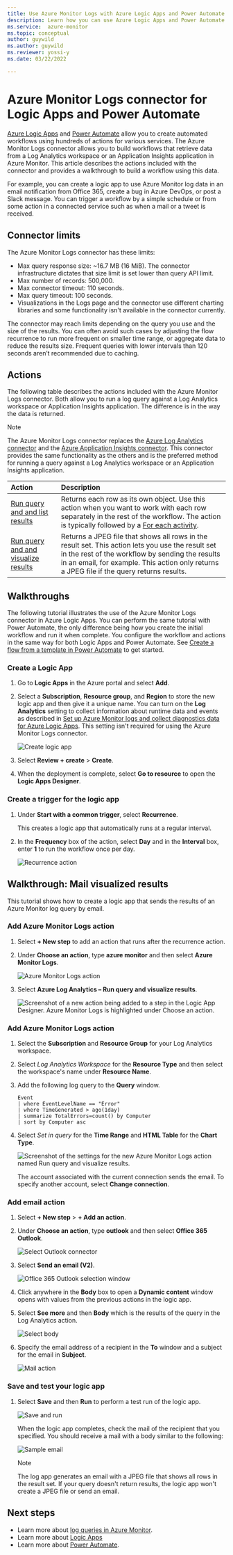 ```yaml
---
title: Use Azure Monitor Logs with Azure Logic Apps and Power Automate
description: Learn how you can use Azure Logic Apps and Power Automate to quickly automate repeatable processes by using the Azure Monitor connector.
ms.service:  azure-monitor
ms.topic: conceptual
author: guywild
ms.author: guywild
ms.reviewer: yossi-y
ms.date: 03/22/2022

---
```


# Azure Monitor Logs connector for Logic Apps and Power Automate
[Azure Logic Apps](../../logic-apps/index.yml) and [Power Automate](https://flow.microsoft.com) allow you to create automated workflows using hundreds of actions for various services. The Azure Monitor Logs connector allows you to build workflows that retrieve data from a Log Analytics workspace or an Application Insights application in Azure Monitor. This article describes the actions included with the connector and provides a walkthrough to build a workflow using this data.

For example, you can create a logic app to use Azure Monitor log data in an email notification from Office 365, create a bug in Azure DevOps, or post a Slack message.  You can trigger a workflow by a simple schedule or from some action in a connected service such as when a mail or a tweet is received. 

## Connector limits
The Azure Monitor Logs connector has these limits:
* Max query response size: ~16.7 MB (16 MiB). The connector infrastructure dictates that size limit is set lower than query API limit.
* Max number of records: 500,000.
* Max connector timeout: 110 seconds.
* Max query timeout: 100 seconds.
* Visualizations in the Logs page and the connector use different charting libraries and some functionality isn't available in the connector currently.

The connector may reach limits depending on the query you use and the size of the results. You can often avoid such cases by adjusting the flow recurrence to run more frequent on smaller time range, or aggregate data to reduce the results size. Frequent queries with lower intervals than 120 seconds aren’t recommended due to caching.

## Actions
The following table describes the actions included with the Azure Monitor Logs connector. Both allow you to run a log query against a Log Analytics workspace or Application Insights application. The difference is in the way the data is returned.

> [!NOTE]
> The Azure Monitor Logs connector replaces the [Azure Log Analytics connector](/connectors/azureloganalytics/) and the [Azure Application Insights connector](/connectors/applicationinsights/). This connector provides the same functionality as the others and is the preferred method for running a query against a Log Analytics workspace or an Application Insights application.


| Action | Description |
|:---|:---|
| [Run query and and list results](/connectors/azuremonitorlogs/#run-query-and-list-results) | Returns each row as its own object. Use this action when you want to work with each row separately in the rest of the workflow. The action is typically followed by a [For each activity](../../logic-apps/logic-apps-control-flow-loops.md#foreach-loop). |
| [Run query and and visualize results](/connectors/azuremonitorlogs/#run-query-and-visualize-results) | Returns a JPEG file that shows all rows in the result set. This action lets you use the result set in the rest of the workflow by sending the results in an email, for example. This action only returns a JPEG file if the query returns results.|

## Walkthroughs
The following tutorial illustrates the use of the Azure Monitor Logs connector in Azure Logic Apps. You can perform the same tutorial with Power Automate, the only difference being how you create the initial workflow and run it when complete. You configure the workflow and actions in the same way for both Logic Apps and Power Automate. See [Create a flow from a template in Power Automate](/power-automate/get-started-logic-template) to get started.


### Create a Logic App

1. Go to **Logic Apps** in the Azure portal and select **Add**. 
1. Select a **Subscription**, **Resource group**, and **Region** to store the new logic app and then give it a unique name. You can turn on the **Log Analytics** setting to collect information about runtime data and events as described in [Set up Azure Monitor logs and collect diagnostics data for Azure Logic Apps](../../logic-apps/monitor-logic-apps-log-analytics.md). This setting isn't required for using the Azure Monitor Logs connector.

    ![Create logic app](media/logicapp-flow-connector/create-logic-app.png)


1. Select **Review + create** > **Create**. 
1. When the deployment is complete, select **Go to resource** to open the **Logic Apps Designer**.

### Create a trigger for the logic app
1. Under **Start with a common trigger**, select **Recurrence**. 

    This creates a logic app that automatically runs at a regular interval. 

1. In the **Frequency** box of the action, select **Day** and in the **Interval** box, enter **1** to run the workflow once per day.

    ![Recurrence action](media/logicapp-flow-connector/recurrence-action.png)

## Walkthrough: Mail visualized results
This tutorial shows how to create a logic app that sends the results of an Azure Monitor log query by email. 

### Add Azure Monitor Logs action
1. Select **+ New step** to add an action that runs after the recurrence action. 
1. Under **Choose an action**, type **azure monitor** and then select **Azure Monitor Logs**.

    ![Azure Monitor Logs action](media/logicapp-flow-connector/select-azure-monitor-connector.png)

1. Select **Azure Log Analytics – Run query and visualize results**.

    ![Screenshot of a new action being added to a step in the Logic App Designer. Azure Monitor Logs is highlighted under Choose an action.](media/logicapp-flow-connector/select-query-action-visualize.png)


### Add Azure Monitor Logs action

1. Select the **Subscription** and **Resource Group** for your Log Analytics workspace. 
1. Select *Log Analytics Workspace* for the **Resource Type** and then select the workspace's name under **Resource Name**.
1. Add the following log query to the **Query** window.  

    ```Kusto
    Event
    | where EventLevelName == "Error" 
    | where TimeGenerated > ago(1day)
    | summarize TotalErrors=count() by Computer
    | sort by Computer asc   
    ```

1. Select *Set in query* for the **Time Range** and **HTML Table** for the **Chart Type**.
   
    ![Screenshot of the settings for the new Azure Monitor Logs action named Run query and visualize results.](media/logicapp-flow-connector/run-query-visualize-action.png)
    
    The account associated with the current connection sends the email. To specify another account, select **Change connection**.
    
### Add email action

1. Select **+ New step** > **+ Add an action**. 
1. Under **Choose an action**, type **outlook** and then select **Office 365 Outlook**.

    ![Select Outlook connector](media/logicapp-flow-connector/select-outlook-connector.png)

1. Select **Send an email (V2)**.

    ![Office 365 Outlook selection window](media/logicapp-flow-connector/select-mail-action.png)

1. Click anywhere in the **Body** box to open a **Dynamic content** window opens with values from the previous actions in the logic app. 
1. Select **See more** and then **Body** which is the results of the query in the Log Analytics action.

    ![Select body](media/logicapp-flow-connector/select-body.png)

1. Specify the email address of a recipient in the **To** window and a subject for the email in **Subject**. 

    ![Mail action](media/logicapp-flow-connector/mail-action.png)

### Save and test your logic app
1. Select **Save** and then **Run** to perform a test run of the logic app.

    ![Save and run](media/logicapp-flow-connector/save-run.png)


    When the logic app completes, check the mail of the recipient that you specified.  You should receive a mail with a body similar to the following:

    ![Sample email](media/logicapp-flow-connector/sample-mail.png)

    > [!NOTE]
    > The log app generates an email with a JPEG file that shows all rows in the result set. If your query doesn't return results, the logic app won't create a JPEG file or send an email.  

## Next steps

- Learn more about [log queries in Azure Monitor](./log-query-overview.md).
- Learn more about [Logic Apps](../../logic-apps/index.yml)
- Learn more about [Power Automate](https://flow.microsoft.com).
